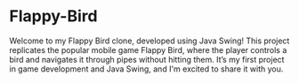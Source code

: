 # Flappy-Bird
 Welcome to my Flappy Bird clone, developed using Java Swing! This project replicates the popular mobile game Flappy Bird, where the player controls a bird and navigates it through pipes without hitting them. It’s my first project in game development and Java Swing, and I'm excited to share it with you.

